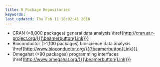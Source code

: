 ```yaml
---
title: R Package Repositories
keywords: 
last_updated: Thu Feb 11 18:02:41 2016
---
```


* CRAN (>8,000 packages) general data analysis \href{http://cran.at.r-project.org/}{{\beamerbutton{Link}}}
* Bioconductor (>1,100 packages) bioscience data analysis \href{http://www.bioconductor.org/}{{\beamerbutton{Link}}}
* Omegahat (>90 packages) programming interfaces \href{http://www.omegahat.org/}{{\beamerbutton{Link}}}

